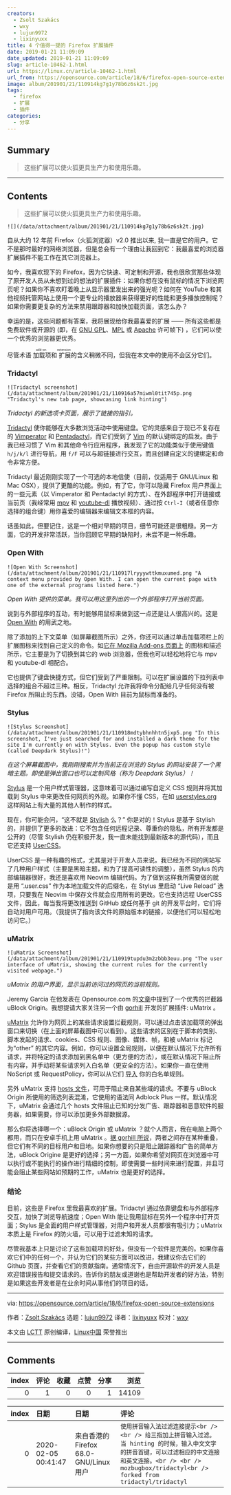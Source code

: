 ```yaml
---
creators:
  - Zsolt Szakács
  - wxy
  - lujun9972
  - lixinyuxx
title: 4 个值得一提的 Firefox 扩展插件
date: 2019-01-21 11:09:09
date_updated: 2019-01-21 11:09:09
slug: article-10462-1.html
url: https://linux.cn/article-10462-1.html
url_from: https://opensource.com/article/18/6/firefox-open-source-extensions
image: album/201901/21/110914kg7g1y78b6z6sk2t.jpg
tags:
  - firefox
  - 扩展
  - 插件
categories:
  - 分享
---
```


## Summary

> 这些扩展可以使火狐更具生产力和使用乐趣。

***

<!-- more -->

## Contents

> 
> 这些扩展可以使火狐更具生产力和使用乐趣。
> 
> 
> 

`![](/data/attachment/album/201901/21/110914kg7g1y78b6z6sk2t.jpg)`

自从大约 12 年前 Firefox（火狐浏览器）v2.0 推出以来, 我一直是它的用户。它不是那时最好的网络浏览器，但是总会有一个理由让我回到它：我最喜爱的浏览器扩展插件不能工作在其它浏览器上。

如今，我喜欢现下的 Firefox，因为它快速、可定制和开源，我也很欣赏那些体现了原开发人员从未想到过的想法的扩展插件：如果你想在没有鼠标的情况下浏览网页呢？如果你不喜欢盯着晚上从显示器里发出来的强光呢？如何在 YouTube 和其他视频托管网站上使用一个更专业的播放器来获得更好的性能和更多播放控制呢？如果你需要更复杂的方法来禁用跟踪器和加快加载页面，该怎么办？

幸运的是，这些问题都有答案，我将展现给你我最喜爱的扩展 —— 所有这些都是免费软件或开源的 (即，在 [GNU GPL](https://www.gnu.org/licenses/gpl-3.0.en.html)、[MPL](https://www.mozilla.org/en-US/MPL/) 或 [Apache](https://www.apache.org/licenses/LICENSE-2.0) 许可帧下) ，它们可以使一个优秀的浏览器更优秀。

尽管术语<ruby> 加载项 <rt>  add-on </rt></ruby>和<ruby> 扩展 <rt>  extension </rt></ruby>的含义稍微不同，但我在本文中的使用不会区分它们。

### Tridactyl

`![Tridactyl screenshot](/data/attachment/album/201901/21/110916a57miwml0tit745p.png "Tridactyl's new tab page, showcasing link hinting")`

*Tridactyl 的新选项卡页面，展示了链接的指引。*

[Tridactyl](https://addons.mozilla.org/en-US/firefox/addon/tridactyl-vim/) 使你能够在大多数浏览活动中使用键盘。它的灵感来自于现已不复存在的 [Vimperator](https://github.com/vimperator/vimperator-labs) 和 [Pentadactyl](https://addons.mozilla.org/en-US/firefox/addon/pentadactyl/)，而它们受到了 [Vim](https://www.vim.org/) 的默认键绑定的启发。由于我已经习惯了 Vim 和其他命令行应用程序，我发现了它的功能类似于使用键值 `h/j/k/l` 进行导航，用 `f/F` 可以与超链接进行交互，而且创建自定义的键绑定和命令非常方便。

Tridactyl 最近刚刚实现了一个可选的本地信使（目前，仅适用于 GNU/Linux 和 Mac OSX），提供了更酷的功能。例如，有了它，你可以隐藏 Firefox 用户界面上的一些元素（以 Vimperator 和 Pentadactyl 的方式）、在外部程序中打开链接或当前页（我经常用 [mpv](https://mpv.io/) 和 [youtube-dl](https://rg3.github.io/youtube-dl/index.html) 播放视频）、通过按 `Ctrl-I`（或者任意你选择的组合键）用你喜爱的编辑器来编辑文本框的内容。

话虽如此，但要记住，这是一个相对早期的项目，细节可能还是很粗糙。另一方面，它的开发非常活跃，当你回顾它早期的缺陷时，未尝不是一种乐趣。

### Open With

`![Open With Screenshot](/data/attachment/album/201901/21/110917lryyywttkmuxumed.png "A context menu provided by Open With. I can open the current page with one of the external programs listed here.")`

*Open With 提供的菜单。我可以用这里列出的一个外部程序打开当前页面。*

说到与外部程序的互动，有时能够用鼠标来做到这一点还是让人很高兴的。这是 [Open With](https://addons.mozilla.org/en-US/firefox/addon/open-with/) 的用武之地。

除了添加的上下文菜单（如屏幕截图所示）之外，你还可以通过单击加载项栏上的扩展图标来找到自己定义的命令。如[它在 Mozilla Add-ons 页面上](https://addons.mozilla.org/en-US/firefox/addon/open-with/) 的图标和描述所示，它主要是为了切换到其它的 web 浏览器，但我也可以轻松地将它与 mpv 和 youtube-dl 相配合。

它也提供了键盘快捷方式，但它们受到了严重限制。可以在扩展设置的下拉列表中选择的组合不超过三种。相反，Tridactyl 允许我将命令分配给几乎任何没有被 Firefox 所阻止的东西。没错，Open With 目前为鼠标而准备的。

### Stylus

`![Stylus Screenshot](/data/attachment/album/201901/21/110918mdtybhnhhtn5jxp5.png "In this screenshot, I've just searched for and installed a dark theme for the site I'm currently on with Stylus. Even the popup has custom style (called Deepdark Stylus)!")`

*在这个屏幕截图中，我刚刚搜索并为当前正在浏览的 Stylus 的网站安装了一个黑暗主题。即使是弹出窗口也可以定制风格（称为 Deepdark Stylus）！*

[Stylus](https://addons.mozilla.org/en-US/firefox/addon/styl-us/) 是一个用户样式管理器，这意味着可以通过编写自定义 CSS 规则并将其加载到 Stylus 中来更改任何网页的外观。如果你不懂 CSS，在如 [userstyles.org](https://userstyles.org/) 这样网站上有大量的其他人制作的样式。

现在，你可能会问，“这不就是 [Stylish](https://addons.mozilla.org/en-US/firefox/addon/stylish/) 么？” 你是对的！Stylus 是基于 Stylish 的，并提供了更多的改进：它不包含任何远程记录、尊重你的隐私，所有开发都是公开的（尽管 Stylish 仍在积极开发，我一直未能找到最新版本的源代码），而且它还支持 [UserCSS](https://github.com/openstyles/stylus/wiki/Usercss)。

UserCSS 是一种有趣的格式，尤其是对于开发人员来说。我已经为不同的网站写了几种用户样式（主要是黑暗主题，和为了提高可读性的调整），虽然 Stylus 的内部编辑器很好，我还是喜欢用 Neovim 编辑代码。为了做到这样我所需要做的就是用 “.user.css” 作为本地加载文件的后缀名，在 Stylus 里启动 “Live Reload” 选项，只要我在 Neovim 中保存文件就会应用所有的更改。它也支持远程 UserCSS 文件，因此，每当我将更改推送到 GitHub 或任何基于 git 的开发平台时，它们将自动对用户可用。（我提供了指向该文件的原始版本的链接，以便他们可以轻松地访问它。）

### uMatrix

`![uMatrix Screenshot](/data/attachment/album/201901/21/110919tupdu3m2zbbb3euu.png "The user interface of uMatrix, showing the current rules for the currently visited webpage.")`

*uMatrix 的用户界面，显示当前访问过的网页的当前规则。*

Jeremy Garcia 在他发表在 Opensource.com 的[文章](https://opensource.com/article/18/5/firefox-extensions)中提到了一个优秀的拦截器 uBlock Origin。我想提请大家关注另一个由 [gorhill](https://addons.mozilla.org/en-US/firefox/user/gorhill/) 开发的扩展插件: uMatrix 。

[uMatrix](https://addons.mozilla.org/en-US/firefox/addon/umatrix) 允许你为网页上的某些请求设置拦截规则，可以通过点击该加载项的弹出窗口来切换（在上面的屏幕截图中可以看到）。这些请求的区别在于脚本的类别、脚本发起的请求、cookies、CSS 规则、图像、媒体、帧，和被 uMatrix 标记为“other” 的其它内容。例如，你可以设置全局规则，以便在默认情况下允许所有请求，并将特定的请求添加到黑名单中（更方便的方法），或在默认情况下阻止所有内容，并手动将某些请求列入白名单（更安全的方法）。如果你一直在使用 NoScript 或 RequestPolicy，你可以从它们 [导入](https://github.com/gorhill/uMatrix/wiki/FAQ) 你的白名单规则。

另外 uMatrix 支持 [hosts 文件](https://en.wikipedia.org/wiki/Hosts_(file))，可用于阻止来自某些域的请求。不要与 uBlock Origin 所使用的筛选列表混淆，它使用的语法同 Adblock Plus 一样。默认情况下，uMatrix 会通过几个 hosts 文件阻止已知的分发广告、跟踪器和恶意软件的服务器，如果需要，你可以添加更多外部数据源。

那么你将选择哪一个：uBlock Origin 或 uMatrix ？就个人而言，我在电脑上两个都用，而只在安卓手机上用 uMatrix 。[据 gorhill 所说](https://github.com/gorhill/uMatrix/issues/32#issuecomment-61372436)，两者之间存在某种重叠，但它们有不同的目标用户和目地。如果你想要的只是阻止跟踪器和广告的简单方法，uBlock Origine 是更好的选择；另一方面，如果你希望对网页在浏览器中可以执行或不能执行的操作进行精细的控制，即使需要一些时间来进行配置，并且可能会阻止某些网站如预期的工作，uMatrix 也是更好的选择。

### 结论

目前，这些是 Firefox 里我最喜欢的扩展。Tridactyl 通过依靠键盘和与外部程序交互，加快了浏览导航速度；Open With 能让我用鼠标在另外一个程序中打开页面；Stylus 是全面的用户样式管理器，对用户和开发人员都很有吸引力；uMatrix 本质上是 Firefox 的防火墙，可以用于过滤未知的请求。

尽管我基本上只是讨论了这些加载项的好处，但没有一个软件是完美的。如果你喜欢它们中的任何一个，并认为它们的某些方面可以改进，我建议你去它们的 Github 页面，并查看它们的贡献指南。通常情况下，自由开源软件的开发人员是欢迎错误报告和提交请求的。告诉你的朋友或道谢也是帮助开发者的好方法，特别是如果这些开发者是在业余时间从事他们的项目的话。

---

via: <https://opensource.com/article/18/6/firefox-open-source-extensions>

作者：[Zsolt Szakács](https://opensource.com/users/zsolt) 选题：[lujun9972](https://github.com/lujun9972) 译者：[lixinyuxx](https://github.com/lixinyuxx) 校对：[wxy](https://github.com/wxy)

本文由 [LCTT](https://github.com/LCTT/TranslateProject) 原创编译，[Linux中国](https://linux.cn/) 荣誉推出

***

## Comments


|   index |   评论 |   收藏 |   点赞 |   分享 |   浏览 |
|--------:|-------:|-------:|-------:|-------:|-------:|
|       0 |      1 |      0 |      0 |      1 |  14109 |

|   index | 日期                | 日期                                   | 评论                                                                                                                                                                                                                   |
|--------:|:--------------------|:---------------------------------------|:-----------------------------------------------------------------------------------------------------------------------------------------------------------------------------------------------------------------------|
|       0 | 2020-02-05 00:41:47 | 来自香港的 Firefox 68.0-GNU/Linux 用户 | `使用拼音输入法过滤连接提示<br /> <br /> 给三指加上拼音输入过滤。当 hinting 的时候，输入中文文字的拼音首键，可以过滤相应的中文连接和英文连接。<br /> <br /> mozbugbox/tridactyl<br /> forked from tridactyl/tridactyl` |
